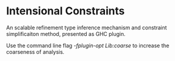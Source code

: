 # Intensional Constraints

An scalable refinement type inference mechanism and constraint simplificaiton method, presented as GHC plugin.

Use the command line flag _-fplugin-opt Lib:coarse_ to increase the coarseness of analysis.
